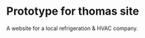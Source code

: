Prototype for thomas site
=========================
A website for a local refrigeration & HVAC company.
